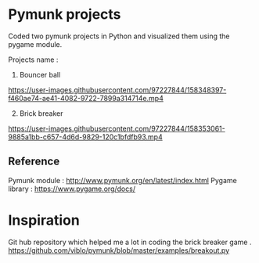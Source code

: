 # Pymunk projects

Coded two pymunk projects in Python and visualized them using the pygame module.

Projects name : 

1. Bouncer ball

https://user-images.githubusercontent.com/97227844/158348397-f460ae74-ae41-4082-9722-7899a314714e.mp4

2. Brick breaker 

https://user-images.githubusercontent.com/97227844/158353061-9885a1bb-c657-4d6d-9829-120c1bfdfb93.mp4

## Reference 
Pymunk module : http://www.pymunk.org/en/latest/index.html
Pygame library : https://www.pygame.org/docs/

# Inspiration 
Git hub repository which helped me a lot in coding the brick breaker game . https://github.com/viblo/pymunk/blob/master/examples/breakout.py
